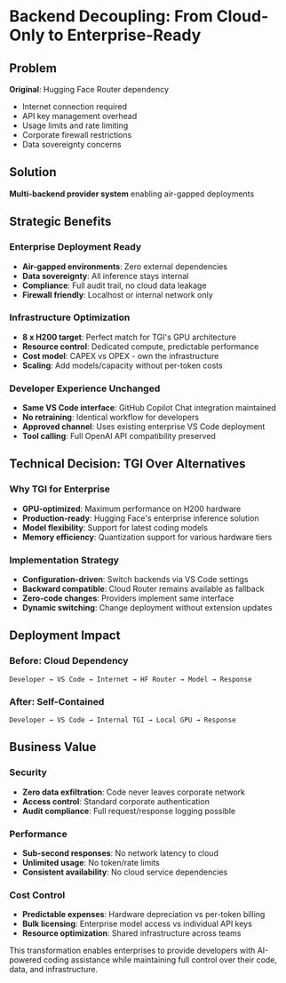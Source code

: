 # Backend Decoupling: From Cloud-Only to Enterprise-Ready

## Problem

**Original**: Hugging Face Router dependency
- Internet connection required
- API key management overhead
- Usage limits and rate limiting
- Corporate firewall restrictions
- Data sovereignty concerns

## Solution

**Multi-backend provider system** enabling air-gapped deployments

## Strategic Benefits

### Enterprise Deployment Ready
- **Air-gapped environments**: Zero external dependencies
- **Data sovereignty**: All inference stays internal
- **Compliance**: Full audit trail, no cloud data leakage
- **Firewall friendly**: Localhost or internal network only

### Infrastructure Optimization
- **8 x H200 target**: Perfect match for TGI's GPU architecture
- **Resource control**: Dedicated compute, predictable performance
- **Cost model**: CAPEX vs OPEX - own the infrastructure
- **Scaling**: Add models/capacity without per-token costs

### Developer Experience Unchanged
- **Same VS Code interface**: GitHub Copilot Chat integration maintained
- **No retraining**: Identical workflow for developers
- **Approved channel**: Uses existing enterprise VS Code deployment
- **Tool calling**: Full OpenAI API compatibility preserved

## Technical Decision: TGI Over Alternatives

### Why TGI for Enterprise
- **GPU-optimized**: Maximum performance on H200 hardware
- **Production-ready**: Hugging Face's enterprise inference solution
- **Model flexibility**: Support for latest coding models
- **Memory efficiency**: Quantization support for various hardware tiers

### Implementation Strategy
- **Configuration-driven**: Switch backends via VS Code settings
- **Backward compatible**: Cloud Router remains available as fallback
- **Zero-code changes**: Providers implement same interface
- **Dynamic switching**: Change deployment without extension updates

## Deployment Impact

### Before: Cloud Dependency
```
Developer → VS Code → Internet → HF Router → Model → Response
```

### After: Self-Contained
```
Developer → VS Code → Internal TGI → Local GPU → Response
```

## Business Value

### Security
- **Zero data exfiltration**: Code never leaves corporate network
- **Access control**: Standard corporate authentication
- **Audit compliance**: Full request/response logging possible

### Performance
- **Sub-second responses**: No network latency to cloud
- **Unlimited usage**: No token/rate limits
- **Consistent availability**: No cloud service dependencies

### Cost Control
- **Predictable expenses**: Hardware depreciation vs per-token billing
- **Bulk licensing**: Enterprise model access vs individual API keys
- **Resource optimization**: Shared infrastructure across teams

This transformation enables enterprises to provide developers with AI-powered coding assistance while maintaining full control over their code, data, and infrastructure.
